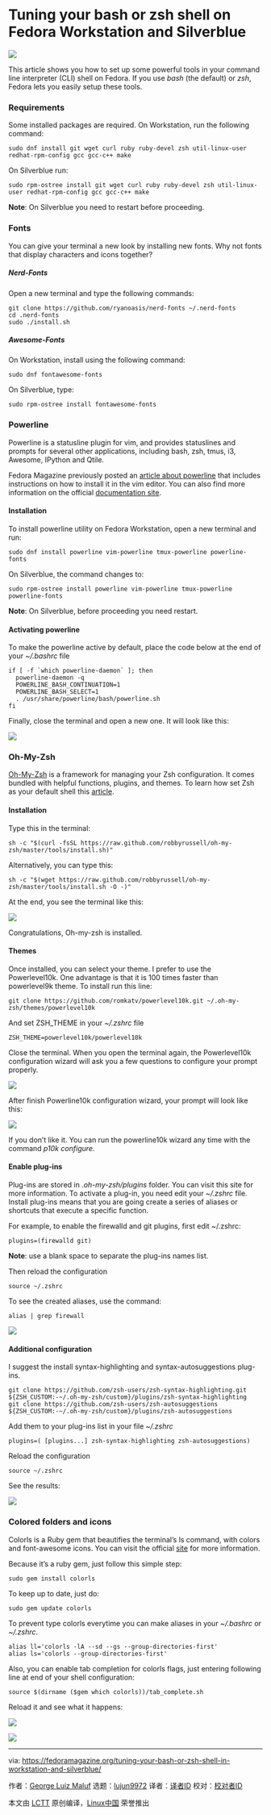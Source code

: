 [#]: collector: (lujun9972)
[#]: translator: (wxy)
[#]: reviewer: ( )
[#]: publisher: ( )
[#]: url: ( )
[#]: subject: (Tuning your bash or zsh shell on Fedora Workstation and Silverblue)
[#]: via: (https://fedoramagazine.org/tuning-your-bash-or-zsh-shell-in-workstation-and-silverblue/)
[#]: author: (George Luiz Maluf https://fedoramagazine.org/author/georgelmaluf/)

Tuning your bash or zsh shell on Fedora Workstation and Silverblue
======

![][1]

This article shows you how to set up some powerful tools in your command line interpreter (CLI) shell on Fedora. If you use _bash_ (the default) or _zsh_, Fedora lets you easily setup these tools.

### Requirements

Some installed packages are required. On Workstation, run the following command:

```
sudo dnf install git wget curl ruby ruby-devel zsh util-linux-user redhat-rpm-config gcc gcc-c++ make
```

On Silverblue run:

```
sudo rpm-ostree install git wget curl ruby ruby-devel zsh util-linux-user redhat-rpm-config gcc gcc-c++ make
```

**Note**: On Silverblue you need to restart before proceeding.

### Fonts

You can give your terminal a new look by installing new fonts. Why not fonts that display characters and icons together?

##### Nerd-Fonts

Open a new terminal and type the following commands:

```
git clone https://github.com/ryanoasis/nerd-fonts ~/.nerd-fonts
cd .nerd-fonts
sudo ./install.sh
```

##### Awesome-Fonts

On Workstation, install using the following command:

```
sudo dnf fontawesome-fonts
```

On Silverblue, type:

```
sudo rpm-ostree install fontawesome-fonts
```

### Powerline

Powerline is a statusline plugin for vim, and provides statuslines and prompts for several other applications, including bash, zsh, tmus, i3, Awesome, IPython and Qtile.

Fedora Magazine previously posted an [article about powerline][2] that includes instructions on how to install it in the vim editor. You can also find more information on the official [documentation site][3].

#### Installation

To install powerline utility on Fedora Workstation, open a new terminal and run:

```
sudo dnf install powerline vim-powerline tmux-powerline powerline-fonts
```

On Silverblue, the command changes to:

```
sudo rpm-ostree install powerline vim-powerline tmux-powerline powerline-fonts
```

**Note**: On Silverblue, before proceeding you need restart.

#### Activating powerline

To make the powerline active by default, place the code below at the end of your _~/.bashrc_ file

```
if [ -f `which powerline-daemon` ]; then
  powerline-daemon -q
  POWERLINE_BASH_CONTINUATION=1
  POWERLINE_BASH_SELECT=1
  . /usr/share/powerline/bash/powerline.sh
fi
```

Finally, close the terminal and open a new one. It will look like this:

![][4]

### Oh-My-Zsh

[Oh-My-Zsh][5] is a framework for managing your Zsh configuration. It comes bundled with helpful functions, plugins, and themes. To learn how set Zsh as your default shell this [article][6].

#### Installation

Type this in the terminal:

```
sh -c "$(curl -fsSL https://raw.github.com/robbyrussell/oh-my-zsh/master/tools/install.sh)"
```

Alternatively, you can type this:

```
sh -c "$(wget https://raw.github.com/robbyrussell/oh-my-zsh/master/tools/install.sh -O -)"
```

At the end, you see the terminal like this:

![][7]

Congratulations, Oh-my-zsh is installed.

#### Themes

Once installed, you can select your theme. I prefer to use the Powerlevel10k. One advantage is that it is 100 times faster than powerlevel9k theme. To install run this line:

```
git clone https://github.com/romkatv/powerlevel10k.git ~/.oh-my-zsh/themes/powerlevel10k
```

And set ZSH_THEME in your _~/.zshrc_ file

```
ZSH_THEME=powerlevel10k/powerlevel10k
```

Close the terminal. When you open the terminal again, the Powerlevel10k configuration wizard will ask you a few questions to configure your prompt properly.

![][8]

After finish Powerline10k configuration wizard, your prompt will look like this:

![][9]

If you don’t like it. You can run the powerline10k wizard any time with the command _p10k configure_.

#### Enable plug-ins

Plug-ins are stored in _.oh-my-zsh/plugins_ folder. You can visit this site for more information. To activate a plug-in, you need edit your _~/.zshrc_ file. Install plug-ins means that you are going create a series of aliases or shortcuts that execute a specific function.

For example, to enable the firewalld and git plugins, first edit ~/.zshrc:

```
plugins=(firewalld git)
```

**Note**: use a blank space to separate the plug-ins names list.

Then reload the configuration

```
source ~/.zshrc
```

To see the created aliases, use the command:

```
alias | grep firewall
```

![][10]

#### Additional configuration

I suggest the install syntax-highlighting and syntax-autosuggestions plug-ins.

```
git clone https://github.com/zsh-users/zsh-syntax-highlighting.git ${ZSH_CUSTOM:-~/.oh-my-zsh/custom}/plugins/zsh-syntax-highlighting
git clone https://github.com/zsh-users/zsh-autosuggestions ${ZSH_CUSTOM:-~/.oh-my-zsh/custom}/plugins/zsh-autosuggestions
```

Add them to your plug-ins list in your file _~/.zshrc_

```
plugins=( [plugins...] zsh-syntax-highlighting zsh-autosuggestions)
```

Reload the configuration

```
source ~/.zshrc
```

See the results:

![][11]

### Colored folders and icons

Colorls is a Ruby gem that beautifies the terminal’s ls command, with colors and font-awesome icons. You can visit the official [site][12] for more information.

Because it’s a ruby gem, just follow this simple step:

```
sudo gem install colorls
```

To keep up to date, just do:

```
sudo gem update colorls
```

To prevent type colorls everytime you can make aliases in your _~/.bashrc_ or _~/.zshrc_.

```
alias ll='colorls -lA --sd --gs --group-directories-first'
alias ls='colorls --group-directories-first'
```

Also, you can enable tab completion for colorls flags, just entering following line at end of your shell configuration:

```
source $(dirname ($gem which colorls))/tab_complete.sh
```

Reload it and see what it happens:

![][13]

![][14]

--------------------------------------------------------------------------------

via: https://fedoramagazine.org/tuning-your-bash-or-zsh-shell-in-workstation-and-silverblue/

作者：[George Luiz Maluf][a]
选题：[lujun9972][b]
译者：[译者ID](https://github.com/译者ID)
校对：[校对者ID](https://github.com/校对者ID)

本文由 [LCTT](https://github.com/LCTT/TranslateProject) 原创编译，[Linux中国](https://linux.cn/) 荣誉推出

[a]: https://fedoramagazine.org/author/georgelmaluf/
[b]: https://github.com/lujun9972
[1]: https://fedoramagazine.org/wp-content/uploads/2019/10/tuning-shell-816x345.jpg
[2]: https://fedoramagazine.org/add-power-terminal-powerline/
[3]: https://powerline.readthedocs.io/en/latest/
[4]: https://fedoramagazine.org/wp-content/uploads/2019/10/terminal_bash_powerline.png
[5]: https://ohmyz.sh
[6]: https://fedoramagazine.org/set-zsh-fedora-system/
[7]: https://fedoramagazine.org/wp-content/uploads/2019/10/oh-my-zsh.png
[8]: https://fedoramagazine.org/wp-content/uploads/2019/10/powerlevel10k_config_wizard.png
[9]: https://fedoramagazine.org/wp-content/uploads/2019/10/powerlevel10k.png
[10]: https://fedoramagazine.org/wp-content/uploads/2019/10/aliases_plugin.png
[11]: https://fedoramagazine.org/wp-content/uploads/2019/10/sintax.png
[12]: https://github.com/athityakumar/colorls
[13]: https://fedoramagazine.org/wp-content/uploads/2019/10/ls-1024x495.png
[14]: https://fedoramagazine.org/wp-content/uploads/2019/10/ll-1024x495.png
